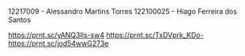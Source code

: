 
12217009 - Alessandro Martins Torres 
122100025 - Hiago Ferreira dos Santos

https://prnt.sc/yANQ3Ils-sw4
https://prnt.sc/TxDVprk_KDo-
https://prnt.sc/jod54wwG273e